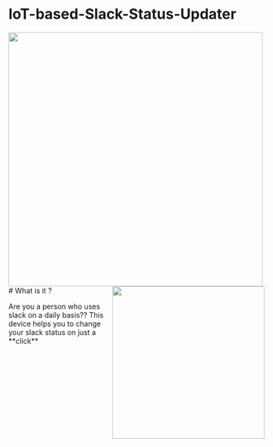 # IoT-based-Slack-Status-Updater
<img src="https://user-images.githubusercontent.com/64547645/155716593-cd3d4b83-3c19-4f99-8619-9edc6563aec9.png" align="left" width="500">
<img src="https://user-images.githubusercontent.com/64547645/155717716-5ebb6ada-d8cb-4ea1-baac-d08972b4d4dc.JPG" align="right" width="300">
<br>
# What is it ?
<p>Are you a person who uses slack on a daily basis?? This device helps you to change your slack status on just a **click** </p>
